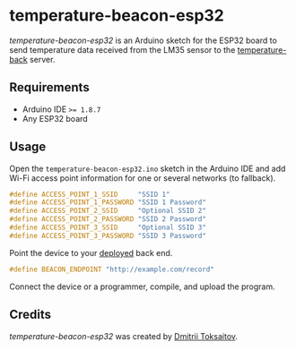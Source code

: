temperature-beacon-esp32
========================

_temperature-beacon-esp32_ is an Arduino sketch for the ESP32
board to send temperature data received from the LM35 sensor
to the [temperature-back](https://github.com/toksaitov/temperature-back)
server.

## Requirements

* Arduino IDE `>= 1.8.7`
* Any ESP32 board

## Usage

Open the `temperature-beacon-esp32.ino` sketch in the Arduino IDE and add
Wi-Fi access point information for one or several networks (to fallback).

```C
#define ACCESS_POINT_1_SSID     "SSID 1"
#define ACCESS_POINT_1_PASSWORD "SSID 1 Password"
#define ACCESS_POINT_2_SSID     "Optional SSID 2"
#define ACCESS_POINT_2_PASSWORD "SSID 2 Password"
#define ACCESS_POINT_3_SSID     "Optional SSID 3"
#define ACCESS_POINT_3_PASSWORD "SSID 3 Password"
```

Point the device to your [deployed](https://github.com/toksaitov/temperature-back) back end.

```C
#define BEACON_ENDPOINT "http://example.com/record"
```

Connect the device or a programmer, compile, and upload the program.

## Credits

*temperature-beacon-esp32* was created by [Dmitrii Toksaitov](https://github.com/toksaitov).

